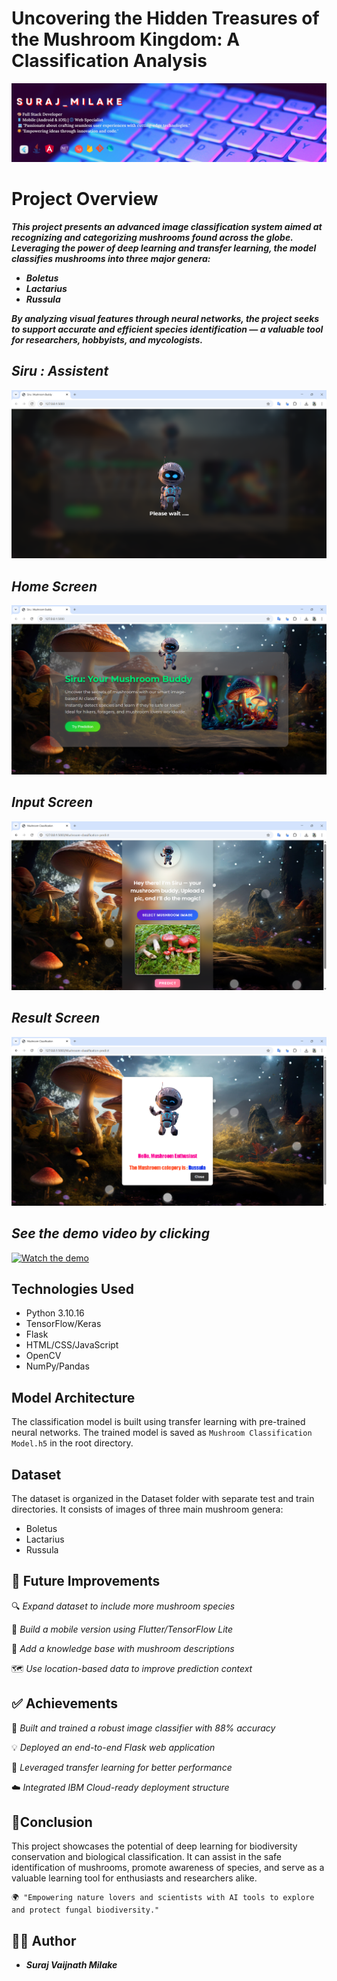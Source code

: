 # Uncovering the Hidden Treasures of the Mushroom Kingdom: A Classification Analysis

![Banner](<https://github.com/MilakeSuraj/Tic_Tac_Toe_Game/blob/main/Beige%20Modern%20Elegant%20Personal%20LinkedIn%20Banner%20(1).png?raw=true>)

# Project Overview

**_This project presents an advanced image classification system aimed at recognizing and categorizing mushrooms found across the globe. Leveraging the power of deep learning and transfer learning, the model classifies mushrooms into three major genera:_**

- **_Boletus_**
- **_Lactarius_**
- **_Russula_**

**_By analyzing visual features through neural networks, the project seeks to support accurate and efficient species identification — a valuable tool for researchers, hobbyists, and mycologists._**

## **_Siru : Assistent_**

![Banner](https://github.com/MilakeSuraj/Mushroom-Classification-AI/blob/main/Screenshots/siru_assistent.png?raw=true)

## **_Home Screen_**

![Banner](https://github.com/MilakeSuraj/Mushroom-Classification-AI/blob/main/Screenshots/HomePage.png?raw=true)

## **_Input Screen_**

![Banner](https://github.com/MilakeSuraj/Mushroom-Classification-AI/blob/main/Screenshots/inputtaken.png?raw=true)

## **_Result Screen_**

![Banner](https://github.com/MilakeSuraj/Mushroom-Classification-AI/blob/main/Screenshots/outputpage.png?raw=true)

## **_See the demo video by clicking_**

[![Watch the demo](https://img.youtube.com/vi/nF007Oxf6AQ/0.jpg)](https://youtu.be/nF007Oxf6AQ)

## **Technologies Used**

- Python 3.10.16
- TensorFlow/Keras
- Flask
- HTML/CSS/JavaScript
- OpenCV
- NumPy/Pandas

## **Model Architecture**

The classification model is built using transfer learning with pre-trained neural networks. The trained model is saved as `Mushroom Classification Model.h5` in the root directory.

## **Dataset**

The dataset is organized in the Dataset folder with separate test and train directories. It consists of images of three main mushroom genera:

- Boletus
- Lactarius
- Russula

## 🌱 **Future Improvements**

🔍 _Expand dataset to include more mushroom species_

📱 _Build a mobile version using Flutter/TensorFlow Lite_

🧾 _Add a knowledge base with mushroom descriptions_

🗺️ _Use location-based data to improve prediction context_

## ✅ **Achievements**

🎯 _Built and trained a robust image classifier with 88% accuracy_

💡 _Deployed an end-to-end Flask web application_

🧠 _Leveraged transfer learning for better performance_

☁️ _Integrated IBM Cloud-ready deployment structure_

## 📌**Conclusion**

This project showcases the potential of deep learning for biodiversity conservation and biological classification. It can assist in the safe identification of mushrooms, promote awareness of species, and serve as a valuable learning tool for enthusiasts and researchers alike.

    🌍 "Empowering nature lovers and scientists with AI tools to explore and protect fungal biodiversity."

## 🙋‍♂️ **Author**

- **_Suraj Vaijnath Milake_**
